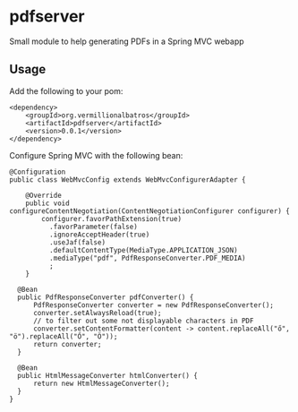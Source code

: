 # pdfserver
Small module to help generating PDFs in a Spring MVC webapp

## Usage

Add the following to your pom:

    <dependency>
        <groupId>org.vermillionalbatros</groupId>
        <artifactId>pdfserver</artifactId>
        <version>0.0.1</version>
    </dependency>
	
Configure Spring MVC with the following bean:

    @Configuration
    public class WebMvcConfig extends WebMvcConfigurerAdapter {
    
        @Override
        public void configureContentNegotiation(ContentNegotiationConfigurer configurer) {
            configurer.favorPathExtension(true)
              .favorParameter(false)
              .ignoreAcceptHeader(true)
              .useJaf(false)
              .defaultContentType(MediaType.APPLICATION_JSON)
              .mediaType("pdf", PdfResponseConverter.PDF_MEDIA)
              ;
        }
    
      @Bean
      public PdfResponseConverter pdfConverter() {
          PdfResponseConverter converter = new PdfResponseConverter();
          converter.setAlwaysReload(true);
          // to filter out some not displayable characters in PDF
          converter.setContentFormatter(content -> content.replaceAll("ő", "ö").replaceAll("Ő", "Ö"));
          return converter;
      }
    
      @Bean
      public HtmlMessageConverter htmlConverter() {
          return new HtmlMessageConverter();
      }
    }


